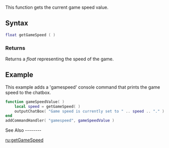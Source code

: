 This function gets the current game speed value.

Syntax
------

``` lua
float getGameSpeed ( )
```

### Returns

Returns a *float* representing the speed of the game.

Example
-------

<section name="Server and Client" class="both" show="true">
This example adds a 'gamespeed' console command that prints the game speed to the chatbox.

``` lua
function gameSpeedValue( )
    local speed = getGameSpeed( )
    outputChatBox( "Game speed is currently set to " .. speed .. "." )
end
addCommandHandler( "gamespeed", gameSpeedValue )
```

</section>
See Also
--------

[ru:getGameSpeed](/ru:getGameSpeed.md "wikilink")
